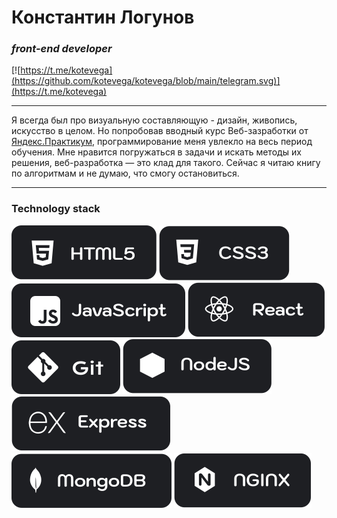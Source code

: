 # Константин Логунов 
### *front-end developer* 
[![https://t.me/kotevega](https://github.com/kotevega/kotevega/blob/main/telegram.svg)](https://t.me/kotevega)

---

Я всегда был про визуальную составляющую - дизайн, живопись, искусство в целом. Но попробовав вводный курс Веб-зазработки от [Яндекс.Практикум](https://practicum.yandex.ru/), программирование меня увлекло на весь период обучения. Мне нравится погружаться в задачи и искать методы их решения, веб-разработка — это клад для такого. Сейчас я читаю книгу по алгоритмам и не думаю, что смогу остановиться.

---

### Technology stack
![HTML](https://github.com/kotevega/kotevega/blob/main/images/html5.svg) ![CSS](https://github.com/kotevega/kotevega/blob/main/images/css3.svg) ![JS](https://github.com/kotevega/kotevega/blob/main/images/java-scipt.svg) ![React](https://github.com/kotevega/kotevega/blob/main/images/react.svg) ![Git](https://github.com/kotevega/kotevega/blob/main/images/git-hub.svg) ![Node.JS](https://github.com/kotevega/kotevega/blob/main/images/node.svg) ![Express](https://github.com/kotevega/kotevega/blob/main/images/express.svg) ![Mongo DB](https://github.com/kotevega/kotevega/blob/main/images/mongoDB.svg) ![Nginx](https://github.com/kotevega/kotevega/blob/main/images/nginx.svg)










